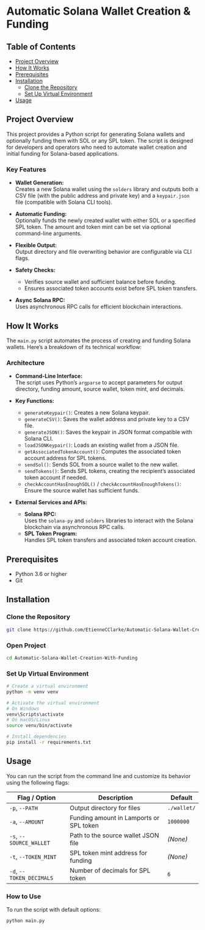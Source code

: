 # Automatic Solana Wallet Creation & Funding

## Table of Contents
- [Project Overview](#project-overview)
- [How It Works](#how-it-works)
- [Prerequisites](#prerequisites)
- [Installation](#installation)
    - [Clone the Repository](#clone-the-repository)
    - [Set Up Virtual Environment](#set-up-virtual-environment)
- [Usage](#usage)

## Project Overview

This project provides a Python script for generating Solana wallets and optionally funding them with SOL or any SPL token. The script is designed for developers and operators who need to automate wallet creation and initial funding for Solana-based applications.

### Key Features

- **Wallet Generation:**  
  Creates a new Solana wallet using the `solders` library and outputs both a CSV file (with the public address and private key) and a `keypair.json` file (compatible with Solana CLI tools).

- **Automatic Funding:**  
  Optionally funds the newly created wallet with either SOL or a specified SPL token. The amount and token mint can be set via optional command-line arguments.

- **Flexible Output:**  
  Output directory and file overwriting behavior are configurable via CLI flags.

- **Safety Checks:**  
  - Verifies source wallet and sufficient balance before funding.
  - Ensures associated token accounts exist before SPL token transfers.

- **Async Solana RPC:**  
  Uses asynchronous RPC calls for efficient blockchain interactions.

## How It Works

The `main.py` script automates the process of creating and funding Solana wallets. Here’s a breakdown of its technical workflow:

### Architecture

- **Command-Line Interface:**  
  The script uses Python’s `argparse` to accept parameters for output directory, funding amount, source wallet, token mint, and decimals.

- **Key Functions:**
  - `generateKeypair()`: Creates a new Solana keypair.
  - `generateCSV()`: Saves the wallet address and private key to a CSV file.
  - `generateJSON()`: Saves the keypair in JSON format compatible with Solana CLI.
  - `loadJSONKeypair()`: Loads an existing wallet from a JSON file.
  - `getAssociatedTokenAccount()`: Computes the associated token account address for SPL tokens.
  - `sendSol()`: Sends SOL from a source wallet to the new wallet.
  - `sendTokens()`: Sends SPL tokens, creating the recipient’s associated token account if needed.
  - `checkAccountHasEnoughSOL()` / `checkAccountHasEnoughTokens()`: Ensure the source wallet has sufficient funds.

- **External Services and APIs:**
  - **Solana RPC:**  
    Uses the `solana-py` and `solders` libraries to interact with the Solana blockchain via asynchronous RPC calls.
  - **SPL Token Program:**  
    Handles SPL token transfers and associated token account creation.

## Prerequisites
- Python 3.6 or higher
- Git

## Installation

### Clone the Repository
```bash
git clone https://github.com/EtienneCClarke/Automatic-Solana-Wallet-Creation-With-Funding.git
```

### Open Project
```bash
cd Automatic-Solana-Wallet-Creation-With-Funding
```

### Set Up Virtual Environment
```bash
# Create a virtual environment
python -m venv venv

# Activate the virtual environment
# On Windows
venv\Scripts\activate
# On macOS/Linux
source venv/bin/activate

# Install dependencies
pip install -r requirements.txt
```

## Usage

You can run the script from the command line and customize its behavior using the following flags:

| Flag / Option            | Description                                      | Default                |
|--------------------------|--------------------------------------------------|-----------------------|
| `-p`, `--PATH`           | Output directory for files                       | `./wallet/`           |
| `-a`, `--AMOUNT`         | Funding amount in Lamports or SPL token    | `1000000`             |
| `-s`, `--SOURCE_WALLET`  | Path to the source wallet JSON file              | *(None)*              |
| `-t`, `--TOKEN_MINT`     | SPL token mint address for funding               | *(None)*              |
| `-d`, `--TOKEN_DECIMALS` | Number of decimals for SPL token                 | `6`                   |

### How to Use

To run the script with default options:
```bash
python main.py
```
